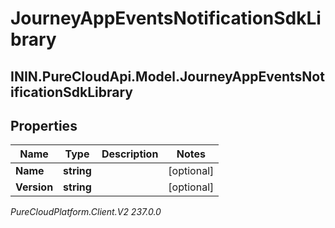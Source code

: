 # JourneyAppEventsNotificationSdkLibrary

## ININ.PureCloudApi.Model.JourneyAppEventsNotificationSdkLibrary

## Properties

|Name | Type | Description | Notes|
|------------ | ------------- | ------------- | -------------|
| **Name** | **string** |  | [optional] |
| **Version** | **string** |  | [optional] |



_PureCloudPlatform.Client.V2 237.0.0_
